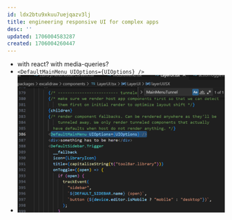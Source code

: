 ```yaml
---
id: ldx2btu9xkuu7uejqazv3lj
title: engineering responsive UI for complex apps
desc: ''
updated: 1706004583287
created: 1706004260447
---
```


- with react? with media-queries?
- `<DefaultMainMenu UIOptions={UIOptions} />`
- ![what is tunnel-rat](image.png)
